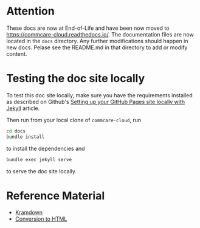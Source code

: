# Attention

These docs are now at End-of-Life and have been now moved to https://commcare-cloud.readthedocs.io/. The documentation files are now located in the `docs` directory. Any further modifications should happen in new docs. Pelase see the README.md in that directory to add or modify content.


# Testing the doc site locally

To test this doc site locally,
make sure you have the requirements installed as described
on Github's [Setting up your GitHub Pages site locally with Jekyll](https://help.github.com/articles/setting-up-your-github-pages-site-locally-with-jekyll/#requirements) article.

Then run from your local clone of `commcare-cloud`, run

```bash
cd docs
bundle install
```
 to install the dependencies and
 ```bash
 bundle exec jekyll serve
 ```
 to serve the doc site locally.

# Reference Material

- [Kramdown](https://kramdown.gettalong.org/documentation.html)
- [Conversion to HTML](https://kramdown.gettalong.org/converter/html.html)
